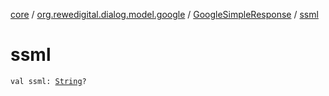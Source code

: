 [core](../../index.md) / [org.rewedigital.dialog.model.google](../index.md) / [GoogleSimpleResponse](index.md) / [ssml](./ssml.md)

# ssml

`val ssml: `[`String`](https://kotlinlang.org/api/latest/jvm/stdlib/kotlin/-string/index.html)`?`